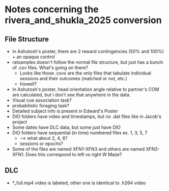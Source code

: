 # Notes concerning the rivera_and_shukla_2025 conversion

## File Structure
- In Ashutosh's poster, there are 2 reward contingencies (50% and 100%) + an opaque control
- ratsamples doesn't follow the normal file structure, but just has a bunch of .csv files. What's going on there?
    - Looks like those .csvs are the only files that tabulate individual sessions and their outcomes (matched or not, etc.)
    - hiswell?
- In Ashutosh's poster, head orientation angle relative to partner's COM are calculated, but I don't see that anywhere in the data.
- Visual cue association task?
- probabilistic foraging task?
- Detailed subject info is present in Edward's Poster
- DIO folders have video and timestamps, but no .dat files like in Jacob's project
- Some dates have DLC data, but some just have DIO
- DIO folders have sequential (in time) numbered files ex. 1, 3, 5, 7
    - --> what about 2, 4, 6?
    - sessions or epochs?
- Some of the files are named XFN1-XFN3 and others are named XFN3-XFN1. Does this correspond to left vs right W Maze?

## DLC
- *_full.mp4 video is labeled, other one is identical to .h264 video
